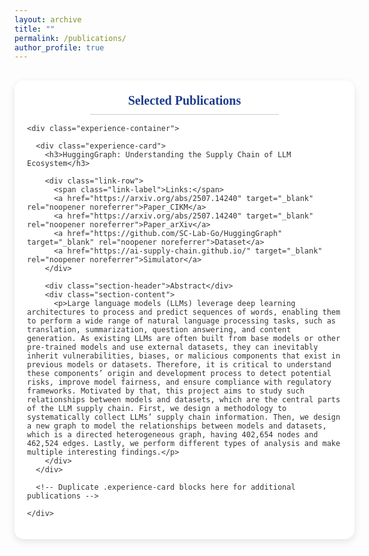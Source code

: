 ```yaml
---
layout: archive
title: ""
permalink: /publications/
author_profile: true
---
```


<style>
/* ---------- Scope all styles to this page ---------- */
.pub-page {
  font-family: 'Georgia', serif;
  color: #333;
}

/* Main content container */
.pub-page .content {
  width: 100%;
  max-width: 1100px;
  margin: 30px auto;
  padding: 20px;
  background-color: #ffffff;
  border-radius: 15px;
  box-shadow: 0 4px 12px rgba(0,0,0,0.1);
}

/* Section headings */
.pub-page h1, .pub-page h2, .pub-page h3, .pub-page h4, .pub-page h5, .pub-page h6 {
  margin: 0 0 0.5em;
  line-height: 1.2;
  font-weight: bold;
}

.pub-page .content h2 {
  font-size: 20px;
  color: #1e3d8f;
  margin-bottom: 15px;
  text-align: center;
  position: relative;
}
.pub-page .content h2::after {
  content: '';
  display: block;
  width: 60%;
  height: 1px;
  background-color: #cccccc;
  margin: 10px auto;
}

/* Typography */
.pub-page p,
.pub-page li {
  font-size: 15.5px;
  line-height: 1.6;
  text-align: justify;
  margin-bottom: 13px;
}

.pub-page ul {
  list-style: disc;
  margin-left: 1px;
}
.pub-page ul li {
  text-align: justify;
  margin-bottom: 10px;
}
.pub-page ul li::marker {
  font-weight: bold;
}

/* Cards grid */
.pub-page .experience-container {
  display: grid;
  grid-template-columns: 1fr;
  gap: 20px;
}

/* Card */
.pub-page .experience-card {
  background-color: #f9f9f9;
  border-radius: 12px;
  padding: 15px;
  box-shadow: 0 4px 10px rgba(0,0,0,0.05);
  transition: transform 0.3s ease, box-shadow 0.3s ease;
  border-left: 5px solid #1e3d8f;
}
.pub-page .experience-card:hover {
  transform: translateY(-5px);
  box-shadow: 0 6px 15px rgba(0,0,0,0.1);
}
.pub-page .experience-card h3 {
  font-size: 18px;
  color: #1e3d8f;
  margin-bottom: 8px;
}

/* Row of links inside a card */
.pub-page .link-row {
  display: flex;
  gap: 16px;
  flex-wrap: wrap;
  align-items: center;
  margin: 8px 0 12px;
}
.pub-page .link-row a {
  font-weight: bold;
  white-space: nowrap; /* keep labels intact */
  color: #1e3d8f;
  text-decoration: none;
}
.pub-page .link-row a:hover {
  text-decoration: underline;
}
.pub-page .link-label {
  font-weight: bold;
  margin-right: 4px;
  color: #333;
}

/* Section header + content */
.pub-page .section-header {
  font-size: 16px;
  font-weight: bold;
  color: #1e3d8f;
  margin-bottom: 6px;
  border-bottom: 2px solid #cccccc;
  padding-bottom: 3px;
}
.pub-page .section-content {
  font-size: 14px;
  line-height: 1.6;
  color: #333;
  text-align: justify;
  margin-bottom: 13px;
}
</style>

<div class="pub-page">
  <div class="content">
    <h2>Selected Publications</h2>

    <div class="experience-container">

      <div class="experience-card">
        <h3>HuggingGraph: Understanding the Supply Chain of LLM Ecosystem</h3>

        <div class="link-row">
          <span class="link-label">Links:</span>
          <a href="https://arxiv.org/abs/2507.14240" target="_blank" rel="noopener noreferrer">Paper_CIKM</a>
          <a href="https://arxiv.org/abs/2507.14240" target="_blank" rel="noopener noreferrer">Paper_arXiv</a>
          <a href="https://github.com/SC-Lab-Go/HuggingGraph" target="_blank" rel="noopener noreferrer">Dataset</a>
          <a href="https://ai-supply-chain.github.io/" target="_blank" rel="noopener noreferrer">Simulator</a>
        </div>

        <div class="section-header">Abstract</div>
        <div class="section-content">
          <p>Large language models (LLMs) leverage deep learning architectures to process and predict sequences of words, enabling them to perform a wide range of natural language processing tasks, such as translation, summarization, question answering, and content generation. As existing LLMs are often built from base models or other pre-trained models and use external datasets, they can inevitably inherit vulnerabilities, biases, or malicious components that exist in previous models or datasets. Therefore, it is critical to understand these components’ origin and development process to detect potential risks, improve model fairness, and ensure compliance with regulatory frameworks. Motivated by that, this project aims to study such relationships between models and datasets, which are the central parts of the LLM supply chain. First, we design a methodology to systematically collect LLMs’ supply chain information. Then, we design a new graph to model the relationships between models and datasets, which is a directed heterogeneous graph, having 402,654 nodes and 462,524 edges. Lastly, we perform different types of analysis and make multiple interesting findings.</p>
        </div>
      </div>

      <!-- Duplicate .experience-card blocks here for additional publications -->

    </div>
  </div>
</div>
